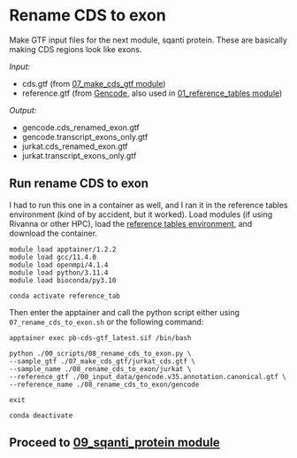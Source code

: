 # Rename CDS to exon
Make GTF input files for the next module, sqanti protein. These are basically making CDS regions look like exons. <br />

_Input:_ <br />
- cds.gtf (from [07_make_cds_gtf module](https://github.com/efwatts/LRP_Troubleshooting/blob/main/07_make_cds_gtf/README.md))
- reference.gtf (from [Gencode](https://www.gencodegenes.org/), also used in [01_reference_tables module](https://github.com/efwatts/LRP_Troubleshooting/tree/main/01_reference_tables))

_Output:_
- gencode.cds_renamed_exon.gtf
- gencode.transcript_exons_only.gtf
- jurkat.cds_renamed_exon.gtf
- jurkat.transcript_exons_only.gtf

## Run rename CDS to exon
I had to run this one in a container as well, and I ran it in the reference tables environment (kind of by accident, but it worked). Load modules (if using Rivanna or other HPC), load the [reference tables environment](https://github.com/efwatts/LRP_Troubleshooting/blob/main/01_reference_tables/reference_tables.yml), and download the container. <br />
```
module load apptainer/1.2.2
module load gcc/11.4.0  
module load openmpi/4.1.4
module load python/3.11.4
module load bioconda/py3.10

conda activate reference_tab
```
Then enter the apptainer and call the python script either using `07_rename_cds_to_exon.sh` or the following command: <br />
```
apptainer exec pb-cds-gtf_latest.sif /bin/bash

python ./00_scripts/08_rename_cds_to_exon.py \
--sample_gtf ./07_make_cds_gtf/jurkat_cds.gtf \
--sample_name ./08_rename_cds_to_exon/jurkat \
--reference_gtf ./00_input_data/gencode.v35.annotation.canonical.gtf \
--reference_name ./08_rename_cds_to_exon/gencode 

exit

conda deactivate 
```

## Proceed to [09_sqanti_protein module](https://github.com/efwatts/LRP_Troubleshooting/tree/main/09_sqanti_protein)
